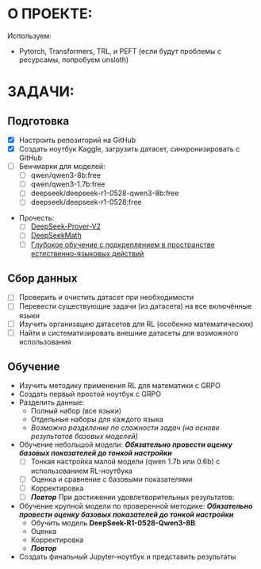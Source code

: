 # О ПРОЕКТЕ:

Используем:
- Pytorch, Transformers, TRL, и PEFT (если будут проблемы с ресурсамы, попробуем unsloth)

# ЗАДАЧИ:

## Подготовка
- [x] Настроить репозиторий на GitHub
- [x] Создать ноутбук Kaggle, загрузить датасет, синхронизировать с GitHub
- [ ] Бенчмарки для моделей:
	- [ ] qwen/qwen3-8b:free
	- [ ] qwen/qwen3-1.7b:free
	- [ ] deepseek/deepseek-r1-0528-qwen3-8b:free
	- [ ] deepseek/deepseek-r1-0528:free
- Прочесть:
	- [ ] [DeepSeek-Prover-V2](https://arxiv.org/pdf/2504.21801)
	- [ ] [DeepSeekMath](https://arxiv.org/pdf/2402.03300)
	- [ ] [Глубокое обучение с подкреплением в пространстве естественно-языковых действий](https://arxiv.org/pdf/1511.04636)

## Сбор данных
- [ ] Проверить и очистить датасет при необходимости
- [ ] Перевести существующие задачи (из датасета) на все включённые языки
- [ ] Изучить организацию датасетов для RL (особенно математических)
- [ ] Найти и систематизировать внешние датасеты для возможного использования

## Обучение
- Изучить методику применения RL для математики с GRPO
- Создать первый простой ноутбук с GRPO
- Разделить данные:
	- Полный набор (все языки)
	- Отдельные наборы для каждого языка
	- *Возможно разделение по сложности задач (на основе результатов базовых моделей)*
- Обучение небольшой модели:
	***Обязательно провести оценку базовых показателей до тонкой настройки***
	- [ ] Тонкая настройка малой модели (qwen 1.7b или 0.6b) с использованием RL-ноутбука
	- [ ] Оценка и сравнение с базовыми показателями
	- [ ] Корректировка
	- [ ] ***Повтор***
	При достижении удовлетворительных результатов:
- Обучение крупной модели по проверенной методике:
	***Обязательно провести оценку базовых показателей до тонкой настройки***
	- Обучить модель **DeepSeek-R1-0528-Qwen3-8B**
	- Оценка
	- Корректировка
	- ***Повтор***
- Создать финальный Jupyter-ноутбук и представить результаты
